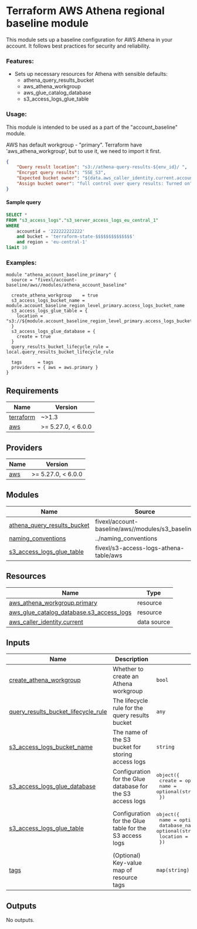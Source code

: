 # Terraform AWS Athena regional baseline module

This module sets up a baseline configuration for AWS Athena in your account. It follows best practices for security and reliability.

### Features:

- Sets up necessary resources for Athena with sensible defaults:
    - athena_query_results_bucket
    - aws_athena_workgroup
    - aws_glue_catalog_database
    - s3_access_logs_glue_table

### Usage:
This module is intended to be used as a part of the "account_baseline" module. 

AWS has default workgroup - "primary".
Terraform have 'aws_athena_workgroup', but to use it, we need to import it first.


```json
{
    "Query result location": "s3://athena-query-results-${env_id}/ ",
    "Encrypt query results": "SSE_S3",
    "Expected bucket owner": "${data.aws_caller_identity.current.account_id}",
    "Assign bucket owner": "full control over query results: Turned on",
}
```

#### Sample query
```sql
SELECT * 
FROM "s3_access_logs"."s3_server_access_logs_eu_central_1"
WHERE
    accountid = '222222222222'
    and bucket = 'terraform-state-$$$$$$$$$$$$$$'
    and region = 'eu-central-1'
limit 10
```

### Examples:

```hcl
module "athena_account_baseline_primary" {
  source = "fivexl/account-baseline/aws//modules/athena_account_baseline"

  create_athena_workgroup    = true
  s3_access_logs_bucket_name = module.account_baseline_region_level_primary.access_logs_bucket_name
  s3_access_logs_glue_table = {
    location = "s3://${module.account_baseline_region_level_primary.access_logs_bucket_name}"
  }
  s3_access_logs_glue_database = {
    create = true
  }
  query_results_bucket_lifecycle_rule = local.query_results_bucket_lifecycle_rule

  tags      = tags
  providers = { aws = aws.primary }
}
```

<!-- BEGINNING OF PRE-COMMIT-TERRAFORM DOCS HOOK -->
## Requirements

| Name | Version |
|------|---------|
| <a name="requirement_terraform"></a> [terraform](#requirement\_terraform) | ~>1.3 |
| <a name="requirement_aws"></a> [aws](#requirement\_aws) | >= 5.27.0, < 6.0.0 |

## Providers

| Name | Version |
|------|---------|
| <a name="provider_aws"></a> [aws](#provider\_aws) | >= 5.27.0, < 6.0.0 |

## Modules

| Name | Source | Version |
|------|--------|---------|
| <a name="module_athena_query_results_bucket"></a> [athena\_query\_results\_bucket](#module\_athena\_query\_results\_bucket) | fivexl/account-baseline/aws//modules/s3_baseline | 1.2.2 |
| <a name="module_naming_conventions"></a> [naming\_conventions](#module\_naming\_conventions) | ../naming_conventions | n/a |
| <a name="module_s3_access_logs_glue_table"></a> [s3\_access\_logs\_glue\_table](#module\_s3\_access\_logs\_glue\_table) | fivexl/s3-access-logs-athena-table/aws | 1.0.2 |

## Resources

| Name | Type |
|------|------|
| [aws_athena_workgroup.primary](https://registry.terraform.io/providers/hashicorp/aws/latest/docs/resources/athena_workgroup) | resource |
| [aws_glue_catalog_database.s3_access_logs](https://registry.terraform.io/providers/hashicorp/aws/latest/docs/resources/glue_catalog_database) | resource |
| [aws_caller_identity.current](https://registry.terraform.io/providers/hashicorp/aws/latest/docs/data-sources/caller_identity) | data source |

## Inputs

| Name | Description | Type | Default | Required |
|------|-------------|------|---------|:--------:|
| <a name="input_create_athena_workgroup"></a> [create\_athena\_workgroup](#input\_create\_athena\_workgroup) | Whether to create an Athena workgroup | `bool` | `true` | no |
| <a name="input_query_results_bucket_lifecycle_rule"></a> [query\_results\_bucket\_lifecycle\_rule](#input\_query\_results\_bucket\_lifecycle\_rule) | The lifecycle rule for the query results bucket | `any` | `{}` | no |
| <a name="input_s3_access_logs_bucket_name"></a> [s3\_access\_logs\_bucket\_name](#input\_s3\_access\_logs\_bucket\_name) | The name of the S3 bucket for storing access logs | `string` | n/a | yes |
| <a name="input_s3_access_logs_glue_database"></a> [s3\_access\_logs\_glue\_database](#input\_s3\_access\_logs\_glue\_database) | Configuration for the Glue database for the S3 access logs | <pre>object({<br>    create = optional(bool, true)<br>    name   = optional(string, "s3_access_logs")<br>  })</pre> | <pre>{<br>  "create": true,<br>  "name": "s3_access_logs"<br>}</pre> | no |
| <a name="input_s3_access_logs_glue_table"></a> [s3\_access\_logs\_glue\_table](#input\_s3\_access\_logs\_glue\_table) | Configuration for the Glue table for the S3 access logs | <pre>object({<br>    name          = optional(string)<br>    database_name = optional(string)<br>    location      = string<br>  })</pre> | n/a | yes |
| <a name="input_tags"></a> [tags](#input\_tags) | (Optional) Key-value map of resource tags | `map(string)` | `{}` | no |

## Outputs

No outputs.
<!-- END OF PRE-COMMIT-TERRAFORM DOCS HOOK -->